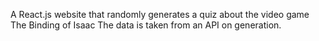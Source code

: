 A React.js website that randomly generates a quiz about the video game The Binding of Isaac
The data is taken from an API on generation.
